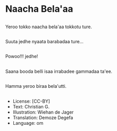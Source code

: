 # Naacha Bela'aa

##
Yeroo tokko naacha bela'aa tokkotu ture.

##
Suuta jedhe nyaata barabadaa ture... 

##
Powoo!!! jedhe!

##
Saana booda belli isaa irrabadee gammadaa ta'ee.

##
Hamma yeroo biraa bela'utti.

##
* License: [CC-BY]
* Text: Christian G.
* Illustration: Wiehan de Jager
* Translation: Demoze Degefa 
* Language: om

